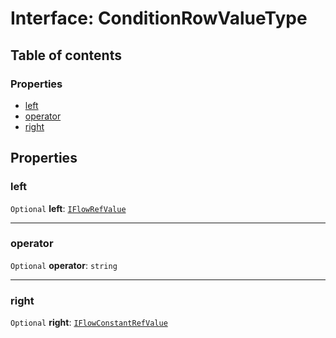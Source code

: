 # Interface: ConditionRowValueType

## Table of contents

### Properties

* [left](/auto-docs/form-materials/interfaces/ConditionRowValueType.md#left)
* [operator](/auto-docs/form-materials/interfaces/ConditionRowValueType.md#operator)
* [right](/auto-docs/form-materials/interfaces/ConditionRowValueType.md#right)

## Properties

### left

`Optional` **left**: [`IFlowRefValue`](/auto-docs/form-materials/interfaces/IFlowRefValue.md)

***

### operator

`Optional` **operator**: `string`

***

### right

`Optional` **right**: [`IFlowConstantRefValue`](/auto-docs/form-materials/types/IFlowConstantRefValue.md)
